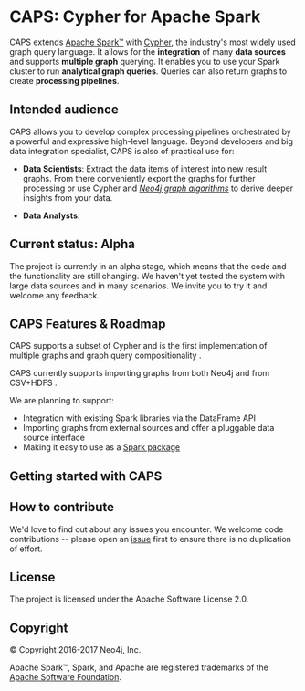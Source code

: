 # CAPS: Cypher for Apache Spark

CAPS extends [Apache Spark™](https://spark.apache.org) with [Cypher](http://www.opencypher.org), the industry's most widely used graph query language.
It allows for the **integration** of many **data sources** and supports **multiple graph** querying.
It enables you to use your Spark cluster to run **analytical graph queries**.
Queries can also return graphs to create **processing pipelines**.

## Intended audience

CAPS allows you to develop complex processing pipelines orchestrated by a powerful and expressive high-level language.
Beyond developers and big data integration specialist, CAPS is also of practical use for:

<!--- **Developer**: CAPS allows to conveniently *export result graphs*.-->
- **Data Scientists**: Extract the data items of interest into new result graphs. From there conveniently export the graphs for further processing or use Cypher and *[Neo4j graph algorithms](https://neo4j.com/blog/efficient-graph-algorithms-neo4j/)* to derive deeper insights from your data.
<!-- TODO: WIKI How does it relate to GraphX and GraphFrames -->
- **Data Analysts**: <!--  This example shows how to aggregate detailed sales data within a graph — in effect, performing a ‘roll-up’ — in order to obtain a high-level summarized view of the data, stored and returned in another graph, as well as returning an even higher-level view as an executive report. The summarized graph may be used to draw further high-level reports, but may also be used to undertake ‘drill-down’ actions by probing into the graph to extract more detailed information.-->

## Current status: Alpha

The project is currently in an alpha stage, which means that the code and the functionality are still changing. We haven't yet tested the system with large data sources and in many scenarios. We invite you to try it and welcome any feedback.

## CAPS Features & Roadmap

CAPS supports a subset of Cypher <!-- TODO: WIKI supported features --> and is the first implementation of multiple graphs and graph query compositionality <!-- TODO: WIKI openCypher and Cypher improvement proposal -->.

CAPS currently supports importing graphs from both Neo4j and from CSV+HDFS <!-- TODO: WIKI Clarify and maybe link to page that explains how to import data -->.

We are planning to support:
- Integration with existing Spark libraries via the DataFrame API
- Importing graphs from external sources and offer a pluggable data source interface
- Making it easy to use as a [Spark package](https://spark-packages.org)

## Getting started with CAPS

<!-- TODO: Publish to Maven Central -->
<!-- TODO: Steps needed to run the demo with toy data -->
<!-- TODO: Example in Notebook (Zeppelin?) -->
<!-- TODO: WIKI article that demonstrates a more realistic use case with HDFS data source -->
<!-- TODO: Post link to Cyper Chapter in Neo4j Developer Manual-->

## How to contribute

We'd love to find out about any issues you encounter. We welcome code contributions -- please open an [issue](https://github.com/neo-technology/cypher-for-apache-spark/issues) first to ensure there is no duplication of effort. <!-- TODO: Determine CLA and process -->

## License

The project is licensed under the Apache Software License 2.0.

## Copyright

© Copyright 2016-2017 Neo4j, Inc.

Apache Spark™, Spark, and Apache are registered trademarks of the [Apache Software Foundation](https://www.apache.org/).
